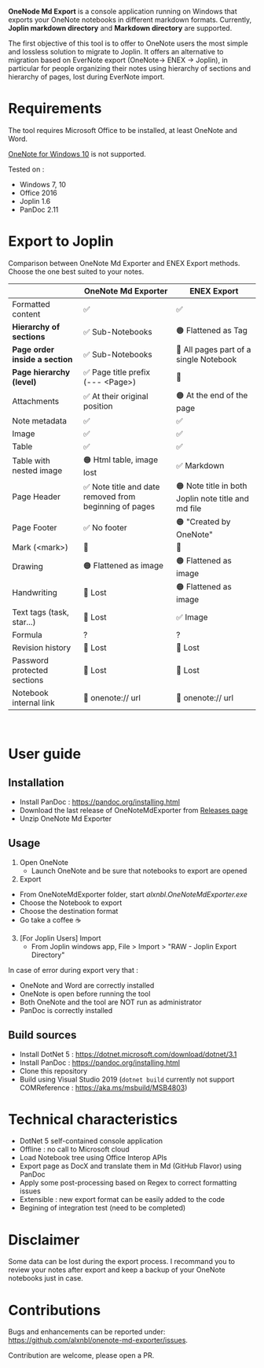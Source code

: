 **OneNode Md Export** is a console application running on Windows that exports your OneNote notebooks in different markdown formats. Currently, **Joplin markdown directory** and **Markdown directory** are supported.

The first objective of this tool is to offer to OneNote users the most simple and lossless solution to migrate to Joplin.
It offers an alternative to migration based on EverNote export (OneNote-> ENEX -> Joplin), in particular for people organizing their notes using hierarchy of sections and hierarchy of pages, lost during EverNote import.

# Requirements

The tool requires Microsoft Office to be installed, at least OneNote and Word. 

[OneNote for Windows 10](https://www.microsoft.com/en-us/p/onenote-for-windows-10/9wzdncrfhvjl) is not supported.

Tested on : 
* Windows 7, 10
* Office 2016
* Joplin 1.6
* PanDoc 2.11

# Export to Joplin

Comparison between OneNote Md Exporter and ENEX Export methods. Choose the one best suited to your notes.

| | OneNote Md Exporter | ENEX Export |
| --- | --- | --- |
| Formatted content | ✅ | ✅ |
| **Hierarchy of sections** | ✅ Sub-Notebooks | 🟠 Flattened as Tag |
| **Page order inside a section** | ✅ Sub-Notebooks | 🔴 All pages part of a single Notebook |
| **Page hierarchy (level)** | ✅ Page title prefix <br/>(--- \<Page\>) | 🔴 |
| Attachments  | ✅ At their original position | 🟠 At the end of the page |
| Note metadata | ✅ | ✅ |
| Image  | ✅ | ✅ |
| Table  | ✅ | ✅ |
| Table with nested image  | 🟠 Html table, image lost | ✅ Markdown |
| Page Header | ✅ Note title and date removed from beginning of pages | 🟠 Note title in both Joplin note title and md file |
| Page Footer | ✅ No footer | 🟠 "Created by OneNote" |
| Mark (\<mark\>)  | 🔴 | 🔴 |
| Drawing | 🟠 Flattened as image | 🟠 Flattened as image |
| Handwriting  | 🔴 Lost | 🟠 Flattened as image |
| Text tags (task, star...)  | 🔴 Lost | ✅ Image |
| Formula  | ? | ? |
| Revision history | 🔴 Lost | 🔴 Lost |
| Password protected sections | 🔴 Lost | 🔴 Lost |
| Notebook internal link | 🔴 onenote:// url | 🔴 onenote:// url |

<br/>

# User guide

## Installation

* Install PanDoc : https://pandoc.org/installing.html
* Download the last release of OneNoteMdExporter from [Releases page](https://github.com/alxnbl/onenote-md-exporter/releases)
* Unzip OneNote Md Exporter

## Usage

1. Open OneNote
   * Launch OneNote and be sure that notebooks to export are opened
2. Export
  * From OneNoteMdExporter folder, start *alxnbl.OneNoteMdExporter.exe*
   * Choose the Notebook to export
   * Choose the destination format
   * Go take a coffee ☕
3. [For Joplin Users] Import
   * From Joplin windows app, File > Import > "RAW - Joplin Export Directory"

In case of error during export very that :
* OneNote and Word are correctly installed
* OneNote is open before running the tool
* Both OneNote and the tool are NOT run as administrator
* PanDoc is correctly installed

## Build sources

* Install DotNet 5 : https://dotnet.microsoft.com/download/dotnet/3.1
* Install PanDoc : https://pandoc.org/installing.html
* Clone this repository
* Build using Visual Studio 2019 (`dotnet build` currently not support COMReference : https://aka.ms/msbuild/MSB4803)

# Technical characteristics

* DotNet 5 self-contained console application
* Offline : no call to Microsoft cloud
* Load Notebook tree using Office Interop APIs
* Export page as DocX and translate them in Md (GitHub Flavor) using PanDoc
* Apply some post-processing based on Regex to correct formatting issues
* Extensible : new export format can be easily added to the code
* Begining of integration test (need to be completed)

# Disclaimer

Some data can be lost during the export process. I recommand you to review your notes after export and keep a backup of your OneNote notebooks just in case.

#  Contributions

Bugs and enhancements can be reported under: https://github.com/alxnbl/onenote-md-exporter/issues. 

Contribution are welcome, please open a PR.
